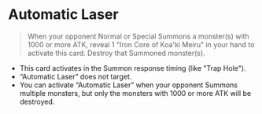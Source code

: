 # Automatic Laser

> When your opponent Normal or Special Summons a monster(s) with 1000 or more ATK, reveal 1 "Iron Core of Koa'ki Meiru" in your hand to activate this card. Destroy that Summoned monster(s).

*   This card activates in the Summon response timing (like "Trap Hole").
*   “Automatic Laser” does not target.
*   You can activate “Automatic Laser” when your opponent Summons multiple monsters, but only the monsters with 1000 or more ATK will be destroyed.
